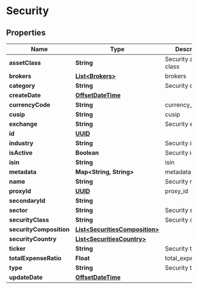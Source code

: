 
# Security

## Properties
Name | Type | Description | Notes
------------ | ------------- | ------------- | -------------
**assetClass** | **String** | Security asset class |  [optional]
**brokers** | [**List&lt;Brokers&gt;**](Brokers.md) | brokers |  [optional]
**category** | **String** | Security category |  [optional]
**createDate** | [**OffsetDateTime**](OffsetDateTime.md) |  |  [optional]
**currencyCode** | **String** | currency_code |  [optional]
**cusip** | **String** | cusip |  [optional]
**exchange** | **String** | Security exchange |  [optional]
**id** | [**UUID**](UUID.md) |  |  [optional]
**industry** | **String** | Security industry |  [optional]
**isActive** | **Boolean** | Security is active |  [optional]
**isin** | **String** | isin |  [optional]
**metadata** | **Map&lt;String, String&gt;** | metadata |  [optional]
**name** | **String** | Security name | 
**proxyId** | [**UUID**](UUID.md) | proxy_id |  [optional]
**secondaryId** | **String** |  |  [optional]
**sector** | **String** | Security sector |  [optional]
**securityClass** | **String** | Security class |  [optional]
**securityComposition** | [**List&lt;SecuritiesComposition&gt;**](SecuritiesComposition.md) |  |  [optional]
**securityCountry** | [**List&lt;SecuritiesCountry&gt;**](SecuritiesCountry.md) |  |  [optional]
**ticker** | **String** | Security ticker | 
**totalExpenseRatio** | **Float** | total_expense_ratio |  [optional]
**type** | **String** | Security type |  [optional]
**updateDate** | [**OffsetDateTime**](OffsetDateTime.md) |  |  [optional]



